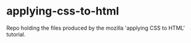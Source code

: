 # applying-css-to-html
Repo holding the files produced by the mozilla 'applying CSS to HTML' tutorial.

